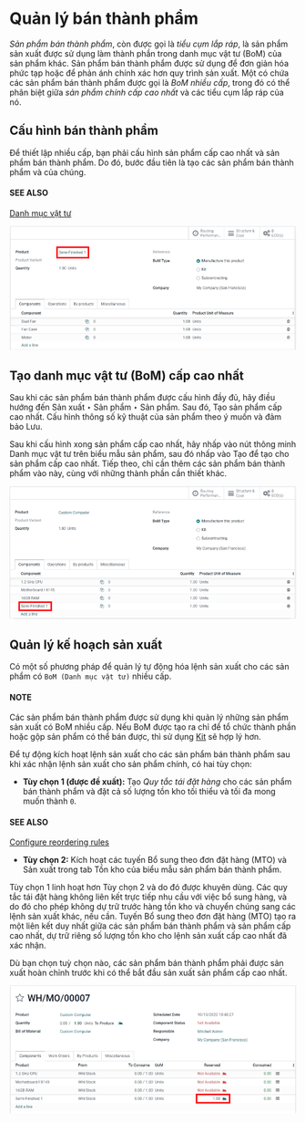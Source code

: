 # Quản lý bán thành phẩm

*Sản phẩm bán thành phẩm*, còn được gọi là *tiểu cụm lắp ráp*, là sản phẩm sản xuất được sử dụng làm thành phần trong danh mục vật tư (BoM) của sản phẩm khác. Sản phẩm bán thành phẩm được sử dụng để đơn giản hóa  phức tạp hoặc để phản ánh chính xác hơn quy trình sản xuất. Một  có chứa các sản phẩm bán thành phẩm được gọi là *BoM nhiều cấp*, trong đó có thể phân biệt giữa *sản phẩm chính cấp cao nhất* và các tiểu cụm lắp ráp của nó.

## Cấu hình bán thành phẩm

Để thiết lập  nhiều cấp, bạn phải cấu hình sản phẩm cấp cao nhất và sản phẩm bán thành phẩm. Do đó, bước đầu tiên là tạo các sản phẩm bán thành phẩm và  của chúng.

#### SEE ALSO
[Danh mục vật tư](../basic_setup/bill_configuration.md)

![Danh mục vật tư cho bán thành phẩm.](../../../../_images/semifinished-product-bom.png)

## Tạo danh mục vật tư (BoM) cấp cao nhất

Sau khi các sản phẩm bán thành phẩm được cấu hình đầy đủ, hãy điều hướng đến Sản xuất ‣ Sản phẩm ‣ Sản phẩm. Sau đó, Tạo sản phẩm cấp cao nhất. Cấu hình thông số kỹ thuật của sản phẩm theo ý muốn và đảm bảo Lưu.

Sau khi cấu hình xong sản phẩm cấp cao nhất, hãy nhấp vào nút thông minh Danh mục vật tư trên biểu mẫu sản phẩm, sau đó nhấp vào Tạo để tạo  cho sản phẩm cấp cao nhất. Tiếp theo, chỉ cần thêm các sản phẩm bán thành phẩm vào  này, cùng với những thành phần cần thiết khác.

![Danh mục vật tư cho sản phẩm cấp cao nhất, bao gồm một thành phần là bán thành phẩm.](../../../../_images/custom-computer-bom.png)

## Quản lý kế hoạch sản xuất

Có một số phương pháp để quản lý tự động hóa lệnh sản xuất cho các sản phẩm có `BoM (Danh mục vật tư)` nhiều cấp.

#### NOTE
Các sản phẩm bán thành phẩm được sử dụng khi quản lý những sản phẩm sản xuất có BoM nhiều cấp. Nếu BoM được tạo ra chỉ để tổ chức thành phần hoặc gộp sản phẩm có thể bán được, thì sử dụng [Kit](kit_shipping.md) sẽ hợp lý hơn.

Để tự động kích hoạt lệnh sản xuất cho các sản phẩm bán thành phẩm sau khi xác nhận lệnh sản xuất cho sản phẩm chính, có hai tùy chọn:

- **Tùy chọn 1 (được đề xuất):** Tạo *Quy tắc tái đặt hàng* cho các sản phẩm bán thành phẩm và đặt cả số lượng tồn kho tối thiểu và tối đa mong muốn thành `0`.

#### SEE ALSO
[Configure reordering rules](../../purchase/products/reordering.md)

- **Tùy chọn 2:** Kích hoạt các tuyến Bổ sung theo đơn đặt hàng (MTO) và Sản xuất trong tab Tồn kho của biểu mẫu sản phẩm bán thành phẩm.

Tùy chọn 1 linh hoạt hơn Tùy chọn 2 và do đó được khuyên dùng. Các quy tắc tái đặt hàng không liên kết trực tiếp nhu cầu với việc bổ sung hàng, và do đó cho phép không dự trữ trước hàng tồn kho và chuyển chúng sang các lệnh sản xuất khác, nếu cần. Tuyến Bổ sung theo đơn đặt hàng (MTO) tạo ra một liên kết duy nhất giữa các sản phẩm bán thành phẩm và sản phẩm cấp cao nhất, dự trữ riêng số lượng tồn kho cho lệnh sản xuất cấp cao nhất đã xác nhận.

Dù bạn chọn tuỳ chọn nào, các sản phẩm bán thành phẩm phải được sản xuất hoàn chỉnh trước khi có thể bắt đầu sản xuất sản phẩm cấp cao nhất.

![Lệnh sản xuất cho một sản phẩm cấp cao nhất.](../../../../_images/semifinished-on-mo.png)
